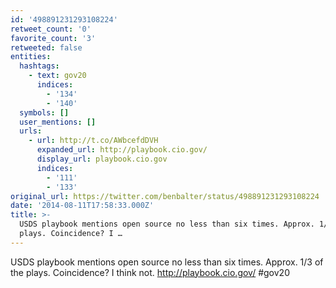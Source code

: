 ```yaml
---
id: '498891231293108224'
retweet_count: '0'
favorite_count: '3'
retweeted: false
entities:
  hashtags:
    - text: gov20
      indices:
        - '134'
        - '140'
  symbols: []
  user_mentions: []
  urls:
    - url: http://t.co/AWbcefdDVH
      expanded_url: http://playbook.cio.gov/
      display_url: playbook.cio.gov
      indices:
        - '111'
        - '133'
original_url: https://twitter.com/benbalter/status/498891231293108224
date: '2014-08-11T17:58:33.000Z'
title: >-
  USDS playbook mentions open source no less than six times. Approx. 1/3 of the
  plays. Coincidence? I …
---
```


USDS playbook mentions open source no less than six times. Approx. 1/3 of the plays. Coincidence? I think not. http://playbook.cio.gov/ #gov20